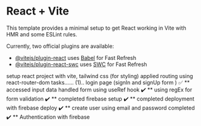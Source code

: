 # React + Vite

This template provides a minimal setup to get React working in Vite with HMR and some ESLint rules.

Currently, two official plugins are available:

- [@vitejs/plugin-react](https://github.com/vitejs/vite-plugin-react/blob/main/packages/plugin-react/README.md) uses [Babel](https://babeljs.io/) for Fast Refresh
- [@vitejs/plugin-react-swc](https://github.com/vitejs/vite-plugin-react-swc) uses [SWC](https://swc.rs/) for Fast Refresh


setup react project with vite, tailwind css (for styling)
applied routing using react-router-dom
tasks......   (1).. login page (signIn and signUp form ) ✅
                        ** accessed input data handled form using useRef hook ✔️
                        ** using regEx for form validation ✔️
                        ** completed firebase setup ✔️
                        ** completed deployment with firebase deploy ✔️
                        ** create user using email and password completed ✔️
                        ** Authentication with firebase